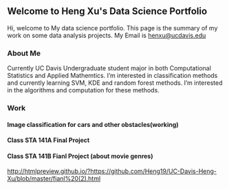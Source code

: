 ## Welcome to Heng Xu's Data Science Portfolio 
Hi, welcome to My data science portfolio. This page is the summary of my work on some data analysis projects. My Email is henxu@ucdavis.edu

### About Me
Currently UC Davis Undergraduate student major in both Computational Statistics and Applied Mathemtics. I’m interested in classification methods and currently learning SVM, KDE and random forest methods. I’m interested in the algorithms and computation for these methods. 

### Work


#### Image classification for cars and other obstacles(working)
#### Class STA 141A Final Project
#### Class STA 141B Fianl Project (about movie genres)
http://htmlpreview.github.io/?https://github.com/Heng19/UC-Davis-Heng-Xu/blob/master/fianl%20(2).html

